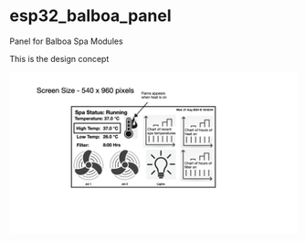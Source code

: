 # esp32_balboa_panel
 Panel for Balboa Spa Modules

This is the design concept

![alt text](docs/poc.png)

